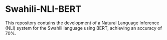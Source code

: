 # Swahili-NLI-BERT
This repository contains the development of a Natural Language Inference (NLI) system for the Swahili language using BERT, achieving an accuracy of 70%.
